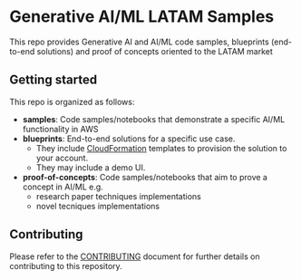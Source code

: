 # Generative AI/ML LATAM Samples

This repo provides Generative AI and AI/ML code samples, blueprints (end-to-end solutions) and proof of concepts oriented to the LATAM market

## Getting started

This repo is organized as follows:

* **samples**: Code samples/notebooks that demonstrate a specific AI/ML functionality in AWS
* **blueprints**: End-to-end solutions for a specific use case. 
  * They include [CloudFormation](https://aws.amazon.com/cloudformation/) templates to provision the solution to your account. 
  * They may include a demo UI.
* **proof-of-concepts**: Code samples/notebooks that aim to prove a concept in AI/ML e.g.
  * research paper techniques implementations
  * novel tecniques implementations

## Contributing

Please refer to the [CONTRIBUTING](CONTRIBUTING.md) document for further details on contributing to this repository. 

